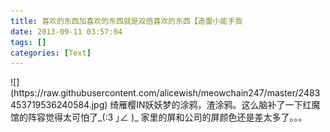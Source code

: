 ```yaml
---
title: 喜欢的东西加喜欢的东西就是双倍喜欢的东西【造雷小能手我
date: 2013-09-11 03:57:04
tags: []
categories: [Text]
---
```


<p>
![](https://raw.githubusercontent.com/alicewish/meowchain247/master/2483453719536240584.jpg)
绮雁樱IN妖妖梦的涂鸦，渣涂鸦。这么脑补了一下红魔馆的阵容觉得太可怕了_(:3 ｣∠&nbsp;)_&nbsp;家里的屏和公司的屏颜色还是差太多了。。。<br /></p>